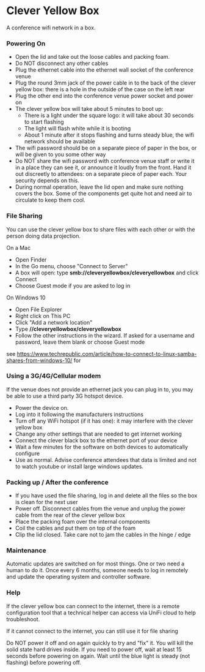 # Clever Yellow Box

A conference wifi network in a box.

### Powering On

* Open the lid and take out the loose cables and packing foam. 
* Do NOT disconnect any other cables
* Plug the ethernet cable into the ethernet wall socket of the conference venue
* Plug the round 3mm jack of the power cable in to the back of the clever yellow box: there is a hole in the outside of the case on the left rear
* Plug the other end into the conference venue power socket and power on
* The clever yellow box will take about 5 minutes to boot up:
  * There is a light under the square logo: it will take about 30 seconds to start flashing
  * The light will flash white while it is booting
  * About 1 minute after it stops flashing and turns steady blue, the wifi network should be available
* The wifi password should be on a separate piece of paper in the box, or will be given to you some other way
* Do NOT share the wifi password with conference venue staff or write it in a place they can see it, or announce it loudly from the front. Hand it out discreetly to attendees: on a separate piece of paper each. Your security depends on this.
* During normal operation, leave the lid open and make sure nothing covers the box. Some of the components get quite hot and need air to circulate to keep them cool.

### File Sharing

You can use the clever yellow box to share files with each other or with the person doing data projection.

On a Mac
* Open Finder
* In the Go menu, choose "Connect to Server"
* A box will open: type **smb://cleveryellowbox/cleveryellowbox** and click Connect
* Choose Guest mode if you are asked to log in

On Windows 10
* Open File Explorer
* Right click on This PC
* Click "Add a network location"
* Type **//cleveryellowbox/cleveryellowbox**
* Follow the other instructions in the wizard. If asked for a username and password, leave them blank or choose Guest mode

see https://www.techrepublic.com/article/how-to-connect-to-linux-samba-shares-from-windows-10/ for
 
### Using a 3G/4G/Cellular modem

If the venue does not provide an ethernet jack you can plug in to, you may be able to use a third party 3G hotspot device.

* Power the device on.
* Log into it following the manufacturers instructions
* Turn off any WiFi hotspot (if it has one): it may interfere with the clever yellow box
* Change any other settings that are needed to get internet working
* Connect the clever black box to the ethernet port of your device
* Wait a few minutes for the software on both devices to automatically configure
* Use as normal. Advise conference attendees that data is limited and not to watch youtube or install large windows updates.

### Packing up / After the conference

* If you have used the file sharing, log in and delete all the files so the box is clean for the next user
* Power off. Disconnect cables from the venue and unplug the power cable from the rear of the clever yellow box
* Place the packing foam over the internal components
* Coil the cables and put them on top of the foam
* Clip the lid closed. Take care not to jam the cables in the hinge / edge

### Maintenance

Automatic updates are switched on for most things. One or two need a human to do it.
Once every 6 months, someone needs to log in remotely and update the operating system and controller software.

### Help

If the clever yellow box can connect to the internet, there is a remote configuration tool that a technical helper can access via UniFi cloud to help troubleshoot.

If it cannot connect to the internet, you can still use it for file sharing

Do NOT power it off and on again quickly to try and "fix" it. You will kill the solid state hard drives inside. If you need to power off, wait at least 15 seconds before powering on again. Wait until the blue light is steady (not flashing) before powering off.